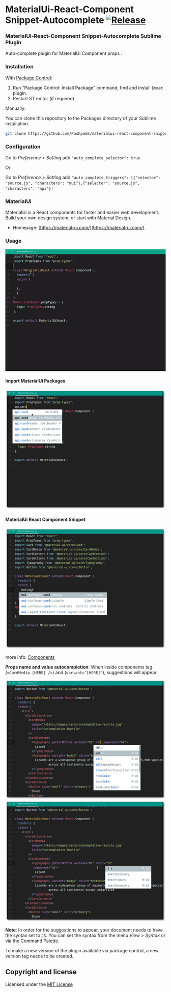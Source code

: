 MaterialUi-React-Component Snippet-Autocomplete [![Release](https://img.shields.io/badge/version-0.1.0-blue.svg?style=flat-square)](https://github.com/Pushpamk/materialui-react-component-snippet-autocomplete/releases)
=============

### MaterialUi-React-Component Snippet-Autocomplete Sublime Plugin

Auto-complete plugin for MaterialUi Component props .

### Installation

With [Package Control](http://wbond.net/sublime_packages/package_control):

1. Run “Package Control: Install Package” command, find and install `Emmet` plugin.
2. Restart ST editor (if required)

Manually:

You can clone this repository to the Packages directory of your Sublime installation.

```bash
git clone https://github.com/Pushpamk/materialui-react-component-snippet-autocomplete.git
```
### Configuration

Go to *Preference > Setting* add `"auto_complete_selector": true`  

Or  

Go to *Preference > Setting* add `"auto_complete_triggers": [{"selector": "source.js", "characters": "mui"},{"selector": "source.js", "characters": "api"}]`

### MaterialUi

MaterialUi is a React components for faster and easier web development. Build your own design system, or start with Material Design.

* Homepage: [https://material-ui.com/](https://material-ui.com/)

### Usage

![guide-1](test/tutorial.gif)  

#### Import MaterialUi Packages

![guide-2](test/api-snippet.png)

#### MaterialUi React Component Snippet 

![guide-3](test/mui-snippet.png) 

more info: [Components](https://material-ui.com/getting-started/installation/)

**Props name and value autocompletion**: When inside components tag (`<CardMedia [HERE] />`) and (`variant="[HERE]"`), suggestions will appear.

![guide-4](test/attribute.png) 
![guide-5](test/value.png)


**Note**: In order for the suggestions to appear, your document needs to have the syntax set to `JS`. You can set the syntax from the menu *View > Syntax* or via the Command Palette.

To make a new version of the plugin available via package control, a new version tag needs to be created.

## Copyright and license

Licensed under the [MIT License](LICENSE)